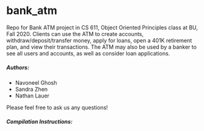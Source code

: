 # bank_atm
Repo for Bank ATM project in CS 611, Object Oriented Principles class at BU, Fall 2020. 
Clients can use the ATM to create accounts, withdraw/deposit/transfer money,
apply for loans, open a 401K retirement plan, and view their transactions. 
The ATM may also be used by a banker to see all users and accounts, as well
as consider loan applications. 

##### Authors:
- Navoneel Ghosh
- Sandra Zhen
- Nathan Lauer

Please feel free to ask us any questions!

##### Compilation Instructions:

